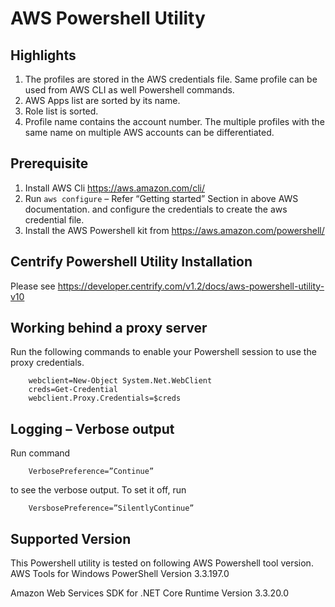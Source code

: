 # AWS Powershell Utility

## Highlights

1.  The profiles are stored in the AWS credentials file. Same profile can be used from AWS CLI as well Powershell commands.
2.  AWS Apps list are sorted by its name.
3.  Role list is sorted.
4.  Profile name contains the account number. The multiple profiles with the same name on multiple AWS accounts can be differentiated.

## Prerequisite

1.  Install AWS Cli https://aws.amazon.com/cli/
2.  Run `aws configure` – Refer “Getting started” Section in above AWS documentation. and configure the credentials to create the aws credential file. 
3.  Install the AWS Powershell kit from https://aws.amazon.com/powershell/

## Centrify Powershell Utility Installation

Please see https://developer.centrify.com/v1.2/docs/aws-powershell-utility-v10

## Working behind a proxy server

Run the following commands to enable your Powershell session to use the proxy credentials.

```
    webclient=New-Object System.Net.WebClient
    creds=Get-Credential
    webclient.Proxy.Credentials=$creds
```

## Logging – Verbose output
Run command 

```
    VerbosePreference=”Continue”
```

to see the verbose output. To set it off, run 

```
    VersbosePreference=”SilentlyContinue”
```

## Supported Version
This Powershell utility is tested on following AWS Powershell tool version.
AWS Tools for Windows PowerShell
Version 3.3.197.0
 
Amazon Web Services SDK for .NET
Core Runtime Version 3.3.20.0 

